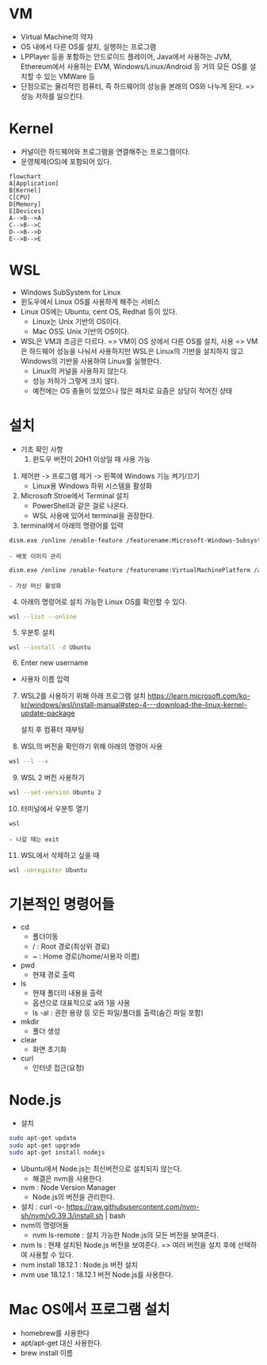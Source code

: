 # VM

- Virtual Machine의 약자
- OS 내에서 다른 OS를 설치, 실행하는 프로그램
- LPPlayer 등을 포함하는 안드로이드 플레이어, Java에서 사용하는 JVM, Ethereum에서 사용하는 EVM, Windows/Linux/Android 등 거의 모든 OS를 설치할 수 있는 VMWare 등
- 단점으로는 물리적인 컴퓨터, 즉 하드웨어의 성능을 본래의 OS와 나누게 된다. => 성능 저하를 일으킨다.

# Kernel

- 커널이란 하드웨어와 프로그램을 연결해주는 프로그램이다.
- 운영체제(OS)에 포함되어 있다.

```mermaid
flowchart
A[Application]
B[Kernel]
C[CPU]
D[Memory]
E[Devices]
A-->B-->A
C-->B-->C
D-->B-->D
E-->B-->E
```

# WSL

- Windows SubSystem for Linux
- 윈도우에서 Linux OS를 사용하게 해주는 서비스
- Linux OS에는 Ubuntu, cent OS, Redhat 등이 있다.
  - Linux는 Unix 기반의 OS이다.
  - Mac OS도 Unix 기반의 OS이다.
- WSL은 VM과 조금은 다르다. => VM이 OS 상에서 다른 OS를 설치, 사용 => VM은 하드웨어 성능을 나눠서 사용하지만 WSL은 Linux의 기반을 설치하지 않고 Windows의 기반을 사용하여 Linux를 실행한다.
  - Linux의 커널을 사용하지 않는다.
  - 성능 저하가 그렇게 크지 않다.
  - 예전에는 OS 충돌이 있었으나 많은 패치로 요즘은 상당히 적어진 상태

# 설치

- 기초 확인 사항
  1. 윈도우 버전이 20H1 이상일 때 사용 가능

1. 제어판 -> 프로그램 제거 -> 왼쪽에 Windows 기능 켜기/끄기
   - Linux용 Windows 하위 시스템을 활성화
2. Microsoft Stroe에서 Terminal 설치
   - PowerShell과 같은 걸로 나온다.
   - WSL 사용에 있어서 terminal을 권장한다.
3. terminal에서 아래의 명령어를 입력

```sh
dism.exe /online /enable-feature /featurename:Microsoft-Windows-Subsystem-Linux /all /norestart
```

    - 배포 이미지 관리

```sh
dism.exe /online /enable-feature /featurename:VirtualMachinePlatform /all /norestart
```

    - 가상 머신 활성화

4. 아래의 명령어로 설치 가능한 Linux OS를 확인할 수 있다.

```sh
wsl --list --online
```

5. 우분투 설치

```sh
wsl --install -d Ubuntu
```

6. Enter new username

- 사용자 이름 입력

7. WSL2를 사용하기 위해 아래 프로그램 설치
   https://learn.microsoft.com/ko-kr/windows/wsl/install-manual#step-4---download-the-linux-kernel-update-package

   설치 후 컴퓨터 재부팅

8. WSL의 버전을 확인하기 위해 아래의 명령어 사용

```sh
wsl --l --v
```

9. WSL 2 버전 사용하기

```sh
wsl --set-version Ubuntu 2
```

10. 터미널에서 우분투 열기

```sh
wsl
```

    - 나갈 때는 exit

11. WSL에서 삭제하고 싶을 때

```sh
wsl -unregister Ubuntu
```

# 기본적인 명령어들

- cd
  - 폴더이동
  - / : Root 경로(최상위 경로)
  - ~ : Home 경로(/home/사용자 이름)
- pwd
  - 현재 경로 출력
- ls
  - 현재 폴더의 내용을 출력
  - 옵션으로 대표적으로 a와 1을 사용
  - ls -al : 권한 용량 등 모든 파일/폴더를 출력(숨긴 파일 포함)
- mkdir
  - 폴더 생성
- clear
  - 화면 초기화
- curl
  - 인터넷 접근(요청)

# Node.js

- 설치

```sh
sudo apt-get update
sudo apt-get upgrade
sudo apt-get install nodejs
```

- Ubuntu에서 Node.js는 최신버전으로 설치되지 않는다.
  - 해결은 nvm을 사용한다.
- nvm : Node Version Manager
  - Node.js의 버전을 관리한다.
- 설치 : curl -o- https://raw.githubusercontent.com/nvm-sh/nvm/v0.39.3/install.sh | bash
- nvm의 명령어들
  - nvm ls-remote : 설치 가능한 Node.js의 모든 버전을 보여준다.
- nvm ls : 현재 설치된 Node.js 버전을 보여준다. => 여러 버전을 설치 후에 선택하여 사용할 수 있다.
- nvm install 18.12.1 : Node.js 버전 설치
- nvm use 18.12.1 : 18.12.1 버전 Node.js를 사용한다.

# Mac OS에서 프로그램 설치

- homebrew를 사용한다
- apt/apt-get 대신 사용한다.
- brew install 이름

